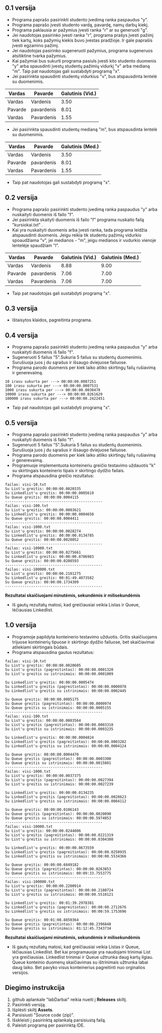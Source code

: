 ## 0.1 versija ##

- Programa paprašo pasirinkti studento įvedimą ranka paspaudus "y".
- Programa paprašo įvesti studento vardą, pavardę, namų darbų kiekį.
- Programa paklausia ar pažymius įvesti ranka "r" ar su generuoti "g".
- Jei naudotojas pasirinko įvesti ranka "r", programa prašys įvesti pažimį tiek kartų, koks pažymių kiekis buvo įvestas pradžioje. Ir gale paprašis įvesti egzamino pažimį.
- Jei naudotojas pasirinko sugeneruoti pažymius, programa sugeneruos atsitiktine tvarka pažymius.
- Kai pažymiai bus sukurti programa pasiuls įvesti kito studento duomenis "y" arba  spausdinti įvestų studentų pažimių vidurkį "v" arba medianą "m". Taip pat naudotojas gali sustabdyti programą "x".
- Jei pasirinkta spausdinti studentų vidurkius "v", bus atspausdinta lentelė su duomenimis.

|  Vardas  |  Pavarde   |  Galutinis (Vid.)  |
|----------|------------|--------------------|
|  Vardas  | Vardenis   |        3.50        |
|  Pavarde | pavardenis |        8.01        |
|  Vardas  | Pavardenis |        1.55        |
      
- Jei pasirinkta spausdinti studentų medianą "m", bus atspausdinta lentelė su duomenimis.

|  Vardas  |  Pavarde   |  Galutinis (Med.)  |
|----------|------------|--------------------|
|  Vardas  | Vardenis   |        3.50        |
|  Pavarde | pavardenis |        8.01        |
|  Vardas  | Pavardenis |        1.55        |

- Taip pat naudotojas gali sustabdyti programą "x".


## 0.2 versija ##

- Programa paprašo pasirinkti studento įvedimą ranka paspaudus "y" arba nuskaityti duomenis iš failo "f".
- Jei pasirinkta skaityti duomenis iš failo "f" programa nuskaito failą "kursiokai.txt" .
- Kai yra nuskaityti duomenis arba įvesti ranka, tada programa leidžia atspausdinti duomenis. Jeigu reikia tik studentu pažimių vidurkio spoaudžiama  "v", jei medianos - "m", jeigu medianos ir vudurkio vienoje lentelėje spaudžiam "l".

|  Vardas  |  Pavarde   |  Galutinis (Vid.)  |  Galutinis (Med.)  |
|----------|------------|--------------------|--------------------|
|  Vardas  | Vardenis   |        8.88        |        9.00        |
|  Pavarde | pavardenis |        7.06        |        7.00        |
|  Vardas  | Pavardenis |        7.06        |        7.00        |

- Taip pat naudotojas gali sustabdyti programą "x".
      
## 0.3 versija ##

- Ištaisytos klaidos, pagreitinta programa.

## 0.4 versija ##

- Programa paprašo pasirinkti studento įvedimą ranka paspaudus "y" arba nuskaityti duomenis iš failo "f".
- Sugeneruoti 5 failus "5".Sukuria 5 failus su studentų duomenimis. Surušiuoja juos į du sąrašus ir išsaugo dviejuose failuose.
- Programa parodo duomenis per kiek laiko atliko skirtingų failų rušiavimą ir generevaimą. 

````
10 irasu sukurta per ---> 00:00:00.0087251
100 irasu sukurta per ---> 00:00:00.0007531
1000 irasu sukurta per ---> 00:00:00.0030478
10000 irasu sukurta per ---> 00:00:00.0261629
100000 irasu sukurta per ---> 00:00:00.2422451
````
- Taip pat naudotojas gali sustabdyti programą "x".

## 0.5 versija ##

- Programa paprašo pasirinkti studento įvedimą ranka paspaudus "y" arba nuskaityti duomenis iš failo "f".
- Sugeneruoti 5 failus "5".Sukuria 5 failus su studentų duomenimis. Surušiuoja juos į du sąrašus ir išsaugo dviejuose failuose.
- Programa parodo duomenis per kiek laiko atliko skirtingų failų rušiavimą ir generevaimą. 
- Programuoje implementuota konteineriu greičio testavimo uždauotis "k" su skirtingais konteinerio tipais ir skirtingo dydžio failais.
- Programa atspausdina greičio rezultatus:
````
failas: visi-10.txt
Su List'u greitis: 00:00:00.0020335
Su Linkedlist'u greitis: 00:00:00.0005619
Su Queue greitis: 00:00:00.0004115
---------------------------------------------
failas: visi-100.txt
Su List'u greitis: 00:00:00.0003621
Su Linkedlist'u greitis: 00:00:00.0004650
Su Queue greitis: 00:00:00.0004411
---------------------------------------------
failas: visi-1000.txt
Su List'u greitis: 00:00:00.0028274
Su Linkedlist'u greitis: 00:00:00.0134785
Su Queue greitis: 00:00:00.0028052
---------------------------------------------
failas: visi-10000.txt
Su List'u greitis: 00:00:00.0275661
Su Linkedlist'u greitis: 00:00:00.8786983
Su Queue greitis: 00:00:00.0208593
---------------------------------------------
failas: visi-100000.txt
Su List'u greitis: 00:00:00.2101275
Su Linkedlist'u greitis: 00:01:49.4073582
Su Queue greitis: 00:00:00.1734309
---------------------------------------------
````
**Rezultatai skaičiuojami minutėmis, sekundėmis ir milisekundėmis**
- Iš gautų rezultatų matosi, kad greičiausiai veikia Listas ir Queue, lėčiausias Linkedlist.

## 1.0 versija ##
- Programoje papildyta konteinerio testavimo užduotis. Gritis skaičiuojams trijuose konteinerių tipuose ir skirtingo dydžio failuose, bet skaičiavimai atliekiami skirtingais būdais.
- Programa atspausdina gautus rezultatus:
````
failas: visi-10.txt
Su List'u greitis: 00:00:00.0020605
Su List'u greitis (pagreitintas): 00:00:00.0001320
Su List'u greitis su istrinimais: 00:00:00.0001009

Su Linkedlist'u greitis: 00:00:00.0005474
Su Linkedlist'u greitis (pagreitintas): 00:00:00.0000978
Su Linkedlist'u greitis su istrinimais: 00:00:00.0002445

Su Queue greitis: 00:00:00.0005175
Su Queue greitis (pagreitintas): 00:00:00.0000974
Su Queue greitis su istrinimais: 00:00:00.0005155
---------------------------------------------
failas: visi-100.txt
Su List'u greitis: 00:00:00.0003564
Su List'u greitis (pagreitintas): 00:00:00.0003310
Su List'u greitis su istrinimais: 00:00:00.0003235

Su Linkedlist'u greitis: 00:00:00.0004824
Su Linkedlist'u greitis (pagreitintas): 00:00:00.0003282
Su Linkedlist'u greitis su istrinimais: 00:00:00.0004124

Su Queue greitis: 00:00:00.0004470
Su Queue greitis (pagreitintas): 00:00:00.0003300
Su Queue greitis su istrinimais: 00:00:00.0015801
---------------------------------------------
failas: visi-1000.txt
Su List'u greitis: 00:00:00.0037375
Su List'u greitis (pagreitintas): 00:00:00.0027394
Su List'u greitis su istrinimais: 00:00:00.0027239

Su Linkedlist'u greitis: 00:00:00.0134235
Su Linkedlist'u greitis (pagreitintas): 00:00:00.0028623
Su Linkedlist'u greitis su istrinimais: 00:00:00.0084112

Su Queue greitis: 00:00:00.0106143
Su Queue greitis (pagreitintas): 00:00:00.0020090
Su Queue greitis su istrinimais: 00:00:00.5974053
---------------------------------------------
failas: visi-10000.txt
Su List'u greitis: 00:00:00.0244806
Su List'u greitis (pagreitintas): 00:00:00.0221319
Su List'u greitis su istrinimais: 00:00:00.0304380

Su Linkedlist'u greitis: 00:00:00.8673559
Su Linkedlist'u greitis (pagreitintas): 00:00:00.0250935
Su Linkedlist'u greitis su istrinimais: 00:00:00.5534366

Su Queue greitis: 00:00:00.6849182
Su Queue greitis (pagreitintas): 00:00:00.0263853
Su Queue greitis su istrinimais: 00:09:33.7553775
---------------------------------------------
failas: visi-100000.txt
Su List'u greitis: 00:00:00.2200914
Su List'u greitis (pagreitintas): 00:00:00.2180724
Su List'u greitis su istrinimais: 00:00:00.5510121

Su Linkedlist'u greitis: 00:01:39.2978381
Su Linkedlist'u greitis (pagreitintas): 00:00:00.2712676
Su Linkedlist'u greitis su istrinimais: 00:00:59.1753696

Su Queue greitis: 00:01:08.8850364
Su Queue greitis (pagreitintas): 00:00:00.2396848
Su Queue greitis su istrinimais: 01:12:45.7343734
````
**Rezultatai skaičiuojami minutėmis, sekundėmis ir milisekundėmis**
- Iš gautų rezultatų matosi, kad greičiausiai veikia Listas ir Queue, lėčiausias Linkedlist. Bet kai programauoje yra naudojami trinimai List yra greičiausias. Linkedlist trinimai ir Queue užtrunka daug kartų ilgiau. Queue konteinio duomenų skaičiavimas su ištrinimais užtrunka labai daug laiko. Bet pavyko visus konteinerius pagreitinti nuo orginalios versijos.

## Diegimo instrukcija ##

1. github aplankale "labDarbai" reikia nueiti į **Releases** skiltį.
2. Pasirinkti versiją.
3. Išplėsti skiltį **Assets**.
4. Parsisiusti "Source code (zip)".
5. Išskleisti į pasirinktą aplankalą parsisiustą failą.
6. Paleisti programą per pasirinktą IDE.

